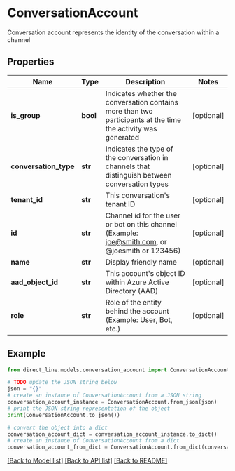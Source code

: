 # ConversationAccount

Conversation account represents the identity of the conversation within a channel

## Properties

Name | Type | Description | Notes
------------ | ------------- | ------------- | -------------
**is_group** | **bool** | Indicates whether the conversation contains more than two participants at the time the activity was generated | [optional] 
**conversation_type** | **str** | Indicates the type of the conversation in channels that distinguish between conversation types | [optional] 
**tenant_id** | **str** | This conversation&#39;s tenant ID | [optional] 
**id** | **str** | Channel id for the user or bot on this channel (Example: joe@smith.com, or @joesmith or 123456) | [optional] 
**name** | **str** | Display friendly name | [optional] 
**aad_object_id** | **str** | This account&#39;s object ID within Azure Active Directory (AAD) | [optional] 
**role** | **str** | Role of the entity behind the account (Example: User, Bot, etc.) | [optional] 

## Example

```python
from direct_line.models.conversation_account import ConversationAccount

# TODO update the JSON string below
json = "{}"
# create an instance of ConversationAccount from a JSON string
conversation_account_instance = ConversationAccount.from_json(json)
# print the JSON string representation of the object
print(ConversationAccount.to_json())

# convert the object into a dict
conversation_account_dict = conversation_account_instance.to_dict()
# create an instance of ConversationAccount from a dict
conversation_account_from_dict = ConversationAccount.from_dict(conversation_account_dict)
```
[[Back to Model list]](../README.md#documentation-for-models) [[Back to API list]](../README.md#documentation-for-api-endpoints) [[Back to README]](../README.md)


